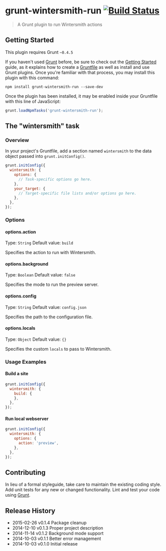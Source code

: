 # grunt-wintersmith-run [![Build Status](https://travis-ci.org/xavierdutreilh/grunt-wintersmith-run.svg)](https://travis-ci.org/xavierdutreilh/grunt-wintersmith-run)

> A Grunt plugin to run Wintersmith actions

## Getting Started

This plugin requires Grunt `~0.4.5`

If you haven't used [Grunt](http://gruntjs.com/) before, be sure to check out the [Getting Started](http://gruntjs.com/getting-started) guide, as it explains how to create a [Gruntfile](http://gruntjs.com/sample-gruntfile) as well as install and use Grunt plugins. Once you're familiar with that process, you may install this plugin with this command:

```shell
npm install grunt-wintersmith-run --save-dev
```

Once the plugin has been installed, it may be enabled inside your Gruntfile with this line of JavaScript:

```js
grunt.loadNpmTasks('grunt-wintersmith-run');
```

## The "wintersmith" task

### Overview

In your project's Gruntfile, add a section named `wintersmith` to the data object passed into `grunt.initConfig()`.

```js
grunt.initConfig({
  wintersmith: {
    options: {
      // Task-specific options go here.
    },
    your_target: {
      // Target-specific file lists and/or options go here.
    },
  },
});
```

### Options

#### options.action

Type: `String`
Default value: `build`

Specifies the action to run with Wintersmith.

#### options.background

Type: `Boolean`
Default value: `false`

Specifies the mode to run the preview server.

#### options.config

Type: `String`
Default value: `config.json`

Specifies the path to the configuration file.

#### options.locals

Type: `Object`
Default value: `{}`

Specifies the custom `locals` to pass to Wintersmith.

### Usage Examples

#### Build a site

```js
grunt.initConfig({
  wintersmith: {
    build: {
    },
  },
});
```

#### Run local webserver

```js
grunt.initConfig({
  wintersmith: {
    options: {
      action: 'preview',
    },
  },
});
```

## Contributing

In lieu of a formal styleguide, take care to maintain the existing coding style. Add unit tests for any new or changed functionality. Lint and test your code using [Grunt](http://gruntjs.com/).

## Release History

* 2015-02-26 v0.1.4 Package cleanup
* 2014-12-10 v0.1.3 Proper project description
* 2014-11-14 v0.1.2 Background mode support
* 2014-10-03 v0.1.1 Better error management
* 2014-10-03 v0.1.0 Initial release
